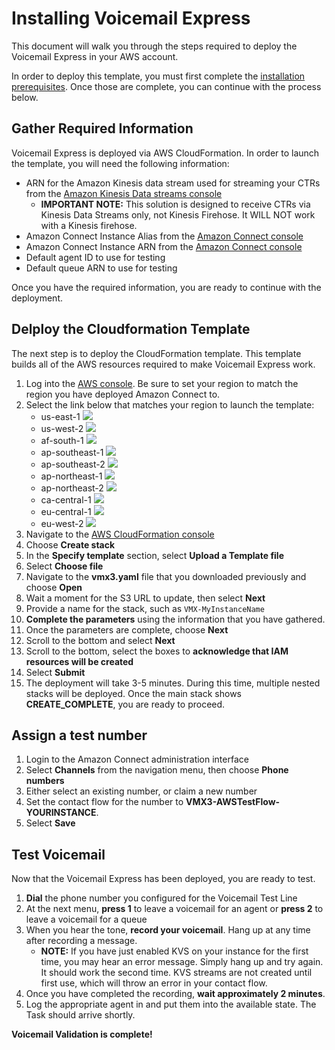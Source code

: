 # Installing Voicemail Express
This document will walk you through the steps required to deploy the Voicemail Express in your AWS account. 

In order to deploy this template, you must first complete the [installation prerequisites](vmx_prerequistes.md). Once those are complete, you can continue with the process below.

## Gather Required Information
Voicemail Express is deployed via AWS CloudFormation. In order to launch the template, you will need the following information:
- ARN for the Amazon Kinesis data stream used for streaming your CTRs from the [Amazon Kinesis Data streams console](https://console.aws.amazon.com/kinesis/home)
  - **IMPORTANT NOTE:** This solution is designed to receive CTRs via Kinesis Data Streams only, not Kinesis Firehose. It WILL NOT work with a Kinesis firehose.
- Amazon Connect Instance Alias from the [Amazon Connect console](https://console.aws.amazon.com/connect/home)
- Amazon Connect Instance ARN from the [Amazon Connect console](https://console.aws.amazon.com/connect/home)
- Default agent ID to use for testing
- Default queue ARN to use for testing

Once you have the required information, you are ready to continue with the deployment.

## Delploy the Cloudformation Template
The next step is to deploy the CloudFormation template. This template builds all of the AWS resources required to make Voicemail Express work.
1.  Log into the [AWS console](https://console.aws.amazon.com/console/home). Be sure to set your region to match the region you have deployed Amazon Connect to.
1.  Select the link below that matches your region to launch the template:
    - us-east-1 [<img src="https://s3.amazonaws.com/cloudformation-examples/cloudformation-launch-stack.png">](https://console.aws.amazon.com/cloudformation/home?region=us-east-1#/stacks/new?stackName=VMX3&templateURL=https://connectbd-sc-us-east-1.s3.us-east-1.amazonaws.com/vmx3/2024.06.01/cloudformation/vmx3.yaml)
    - us-west-2 [<img src="https://s3.amazonaws.com/cloudformation-examples/cloudformation-launch-stack.png">](https://console.aws.amazon.com/cloudformation/home?region=us-west-2#/stacks/new?stackName=VMX3&templateURL=https://connectbd-sc-us-west-2.s3.us-west-2.amazonaws.com/vmx3/2024.06.01/cloudformation/vmx3.yaml)
    - af-south-1 [<img src="https://s3.amazonaws.com/cloudformation-examples/cloudformation-launch-stack.png">](https://console.aws.amazon.com/cloudformation/home?region=af-south-1#/stacks/new?stackName=VMX3&templateURL=https://connectbd-sc-af-south-1.s3.af-south-1.amazonaws.com/vmx3/2024.06.01/cloudformation/vmx3.yaml)
    - ap-southeast-1 [<img src="https://s3.amazonaws.com/cloudformation-examples/cloudformation-launch-stack.png">](https://console.aws.amazon.com/cloudformation/home?region=ap-southeast-1#/stacks/new?stackName=VMX3&templateURL=https://connectbd-sc-ap-southeast-1.s3.ap-southeast-1.amazonaws.com/vmx3/2024.06.01/cloudformation/vmx3.yaml)
    - ap-southeast-2 [<img src="https://s3.amazonaws.com/cloudformation-examples/cloudformation-launch-stack.png">](https://console.aws.amazon.com/cloudformation/home?region=ap-southeast-2#/stacks/new?stackName=VMX3&templateURL=https://connectbd-sc-ap-southeast-2.s3.ap-southeast-2.amazonaws.com/vmx3/2024.06.01/cloudformation/vmx3.yaml)
    - ap-northeast-1 [<img src="https://s3.amazonaws.com/cloudformation-examples/cloudformation-launch-stack.png">](https://console.aws.amazon.com/cloudformation/home?region=ap-northeast-1#/stacks/new?stackName=VMX3&templateURL=https://connectbd-sc-ap-northeast-1.s3.ap-northeast-1.amazonaws.com/vmx3/2024.06.01/cloudformation/vmx3.yaml)
    - ap-northeast-2 [<img src="https://s3.amazonaws.com/cloudformation-examples/cloudformation-launch-stack.png">](https://console.aws.amazon.com/cloudformation/home?region=ap-northeast-2#/stacks/new?stackName=VMX3&templateURL=https://connectbd-sc-ap-northeast-2.s3.ap-northeast-2.amazonaws.com/vmx3/2024.06.01/cloudformation/vmx3.yaml)
    - ca-central-1 [<img src="https://s3.amazonaws.com/cloudformation-examples/cloudformation-launch-stack.png">](https://console.aws.amazon.com/cloudformation/home?region=ca-central-1#/stacks/new?stackName=VMX3&templateURL=https://connectbd-sc-ca-central-1.s3.ca-central-1.amazonaws.com/vmx3/2024.06.01/cloudformation/vmx3.yaml)
    - eu-central-1 [<img src="https://s3.amazonaws.com/cloudformation-examples/cloudformation-launch-stack.png">](https://console.aws.amazon.com/cloudformation/home?region=eu-central-1#/stacks/new?stackName=VMX3&templateURL=https://connectbd-sc-eu-central-1.s3.eu-central-1.amazonaws.com/vmx3/2024.06.01/cloudformation/vmx3.yaml)
    - eu-west-2 [<img src="https://s3.amazonaws.com/cloudformation-examples/cloudformation-launch-stack.png">](https://console.aws.amazon.com/cloudformation/home?region=eu-west-2#/stacks/new?stackName=VMX3&templateURL=https://connectbd-sc-eu-west-2.s3.eu-west-2.amazonaws.com/vmx3/2024.06.01/cloudformation/vmx3.yaml)
1.  Navigate to the [AWS CloudFormation console](https://console.aws.amazon.com/cloudformation/home)
1.  Choose **Create stack**
1.  In the **Specify template** section, select **Upload a Template file**
1.  Select **Choose file**
1.  Navigate to the **vmx3.yaml** file that you downloaded previously and choose **Open**
1.  Wait a moment for the S3 URL to update, then select **Next**
1.  Provide a name for the stack, such as `VMX-MyInstanceName`
1.  **Complete the parameters** using the information that you have gathered.
1.  Once the parameters are complete, choose **Next**
1. 	Scroll to the bottom and select **Next**
1. 	Scroll to the bottom, select the boxes to **acknowledge that IAM resources will be created**
1.  Select **Submit**
1.  The deployment will take 3-5 minutes. During this time, multiple nested stacks will be deployed. Once the main stack shows **CREATE_COMPLETE**, you are ready to proceed.

## Assign a test number
1.  Login to the Amazon Connect administration interface
1.  Select **Channels** from the navigation menu, then choose **Phone numbers**
1.  Either select an existing number, or claim a new number
1.  Set the contact flow for the number to **VMX3-AWSTestFlow-YOURINSTANCE**.
1.  Select **Save**

## Test Voicemail
Now that the Voicemail Express has been deployed, you are ready to test.
1.  **Dial** the phone number you configured for the Voicemail Test Line
1.  At the next menu, **press 1** to leave a voicemail for an agent or **press 2** to leave a voicemail for a queue
1.  When you hear the tone, **record your voicemail**. Hang up at any time after recording a message.
    - **NOTE:** If you have just enabled KVS on your instance for the first time, you may hear an error message. Simply hang up and try again. It should work the second time. KVS streams are not created until first use, which will throw an error in your contact flow.
1.  Once you have completed the recording, **wait approximately 2 minutes**.
1.  Log the appropriate agent in and put them into the available state. The Task should arrive shortly.

**Voicemail Validation is complete!**